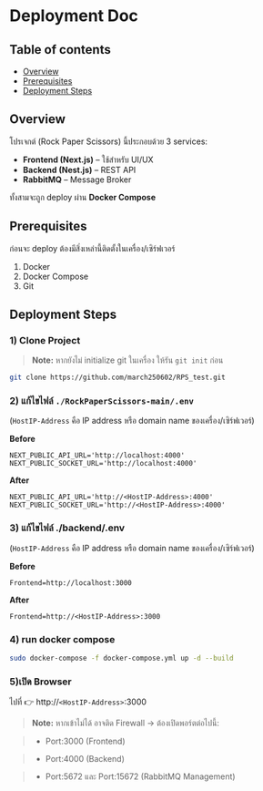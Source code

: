 # Deployment Doc

## Table of contents
- [Overview](#overview)
- [Prerequisites](#prerequisites)
- [Deployment Steps](#deployment-steps)



## Overview
โปรเจกต์ (Rock Paper Scissors) นี้ประกอบด้วย 3 services:

- **Frontend (Next.js)** – ใช้สำหรับ UI/UX  
- **Backend (Nest.js)** – REST API  
- **RabbitMQ** – Message Broker  

ทั้งสามจะถูก deploy ผ่าน **Docker Compose**



## Prerequisites
ก่อนจะ deploy ต้องมีสิ่งเหล่านี้ติดตั้งในเครื่อง/เซิร์ฟเวอร์
1. Docker  
2. Docker Compose  
3. Git  



## Deployment Steps

### 1) Clone Project
> **Note:** หากยังไม่ initialize git ในเครื่อง ให้รัน `git init` ก่อน
```bash
git clone https://github.com/march250602/RPS_test.git

```
### 2) แก้ไขไฟล์ `./RockPaperScissors-main/.env`  
(`HostIP-Address` คือ IP address หรือ domain name ของเครื่อง/เซิร์ฟเวอร์)

**Before**
```env
NEXT_PUBLIC_API_URL='http://localhost:4000'
NEXT_PUBLIC_SOCKET_URL='http://localhost:4000'
```
**After**
```env
NEXT_PUBLIC_API_URL='http://<HostIP-Address>:4000'
NEXT_PUBLIC_SOCKET_URL='http://<HostIP-Address>:4000'
```
### 3) แก้ไขไฟล์ ./backend/.env 
(`HostIP-Address` คือ IP address หรือ domain name ของเครื่อง/เซิร์ฟเวอร์)

**Before**
```env
Frontend=http://localhost:3000
```
**After**
```env
Frontend=http://<HostIP-Address>:3000
```


### 4) run docker compose
```bash
sudo docker-compose -f docker-compose.yml up -d --build
```
### 5)เปิด Browser 
ไปที่
👉 http://`<HostIP-Address>`:3000 
> **Note:** หากเข้าไม่ได้ อาจติด Firewall → ต้องเปิดพอร์ตต่อไปนี้:

> - Port:3000 (Frontend)

> - Port:4000 (Backend)

> - Port:5672 และ Port:15672 (RabbitMQ Management)
